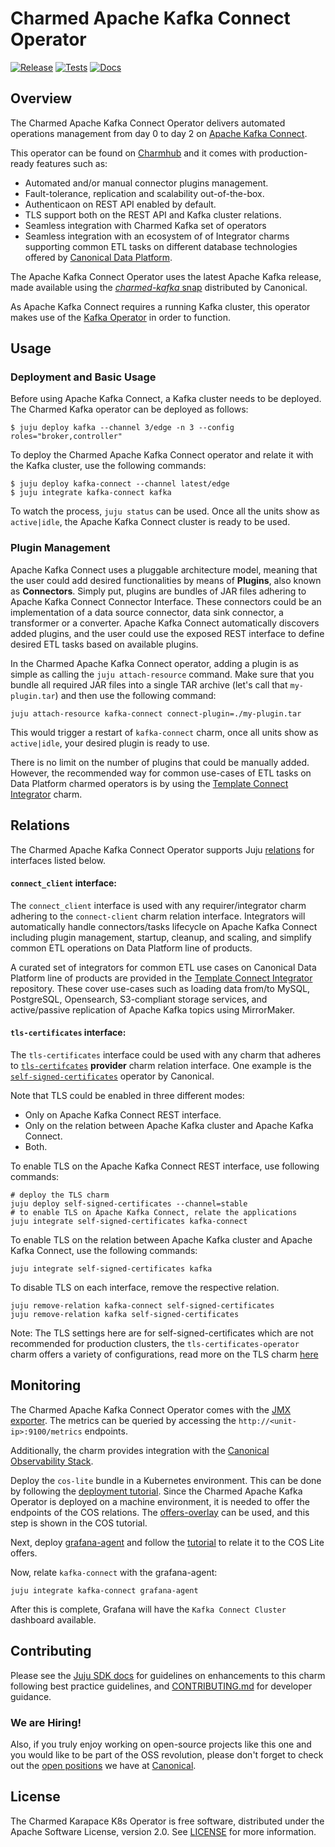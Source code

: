 # Charmed Apache Kafka Connect Operator

[![Release](https://github.com/canonical/kafka-connect-operator/actions/workflows/release.yaml/badge.svg)](https://github.com/canonical/kafka-connect-operator/actions/workflows/release.yaml)
[![Tests](https://github.com/canonical/kafka-connect-operator/actions/workflows/ci.yaml/badge.svg?branch=main)](https://github.com/canonical/kafka-connect-operator/actions/workflows/ci.yaml?query=branch%3Amain)
[![Docs](https://github.com/canonical/kafka-connect-operator/actions/workflows/sync_docs.yaml/badge.svg)](https://github.com/canonical/kafka-connect-operator/actions/workflows/sync_docs.yaml)

## Overview

The Charmed Apache Kafka Connect Operator delivers automated operations management from day 0 to day 2 on [Apache Kafka Connect](https://kafka.apache.org/documentation/#connect).

This operator can be found on [Charmhub](https://charmhub.io/kafka-connect) and it comes with production-ready features such as:
- Automated and/or manual connector plugins management.
- Fault-tolerance, replication and scalability out-of-the-box.
- Authenticaon on REST API enabled by default.
- TLS support both on the REST API and Kafka cluster relations.
- Seamless integration with Charmed Kafka set of operators
- Seamless integration with an ecosystem of of Integrator charms supporting common ETL tasks on different database technologies offered by [Canonical Data Platform](https://canonical.com/data).

The Apache Kafka Connect Operator uses the latest Apache Kafka release, made available using the [*charmed-kafka* snap](https://github.com/canonical/charmed-kafka-snap) distributed by Canonical.

As Apache Kafka Connect requires a running Kafka cluster, this operator makes use of the [Kafka Operator](https://github.com/canonical/kafka-operator) in order to function.


## Usage

### Deployment and Basic Usage

Before using Apache Kafka Connect, a Kafka cluster needs to be deployed. The Charmed Kafka operator can be deployed as follows:
```shell
$ juju deploy kafka --channel 3/edge -n 3 --config roles="broker,controller"
```

To deploy the Charmed Apache Kafka Connect operator and relate it with the Kafka cluster, use the following commands:

```shell
$ juju deploy kafka-connect --channel latest/edge
$ juju integrate kafka-connect kafka
```

To watch the process, `juju status` can be used. Once all the units show as `active|idle`, the Apache Kafka Connect cluster is ready to be used.


### Plugin Management
Apache Kafka Connect uses a pluggable architecture model, meaning that the user could add desired functionalities by means of **Plugins**, also known as **Connectors**. Simply put, plugins are bundles of JAR files adhering to Apache Kafka Connect Connector Interface. These connectors could be an implementation of a data source connector, data sink connector, a transformer or a converter. Apache Kafka Connect automatically discovers added plugins, and the user could use the exposed REST interface to define desired ETL tasks based on available plugins.

In the Charmed Apache Kafka Connect operator, adding a plugin is as simple as calling the `juju attach-resource` command. Make sure that you bundle all required JAR files into a single TAR archive (let's call that `my-plugin.tar`) and then use the following command:

```shell
juju attach-resource kafka-connect connect-plugin=./my-plugin.tar
```

This would trigger a restart of `kafka-connect` charm, once all units show as `active|idle`, your desired plugin is ready to use. 

There is no limit on the number of plugins that could be manually added. However, the recommended way for common use-cases of ETL tasks on Data Platform charmed operators is by using the [Template Connect Integrator](https://github.com/canonical/template-connect-integrator) charm.

## Relations

The Charmed Apache Kafka Connect Operator supports Juju [relations](https://juju.is/docs/olm/relations) for interfaces listed below.

#### `connect_client` interface:

The `connect_client` interface is used with any requirer/integrator charm adhering to the `connect-client` charm relation interface. Integrators will automatically handle connectors/tasks lifecycle on Apache Kafka Connect including plugin management, startup, cleanup, and scaling, and simplify common ETL operations on Data Platform line of products.

A curated set of integrators for common ETL use cases on Canonical Data Platform line of products are provided in the [Template Connect Integrator](https://github.com/canonical/template-connect-integrator) repository. These cover use-cases such as loading data from/to MySQL, PostgreSQL, Opensearch, S3-compliant storage services, and active/passive replication of Apache Kafka topics using MirrorMaker.

#### `tls-certificates` interface:

The `tls-certificates` interface could be used with any charm that adheres to [`tls-certifcates`](https://github.com/canonical/charm-relation-interfaces/tree/main/docs/json_schemas/tls_certificates/v1) **provider** charm relation interface. One example is the [`self-signed-certificates`](https://github.com/canonical/self-signed-certificates-operator) operator by Canonical.

Note that TLS could be enabled in three different modes:
- Only on Apache Kafka Connect REST interface.
- Only on the relation between Apache Kafka cluster and Apache Kafka Connect.
- Both.

To enable TLS on the Apache Kafka Connect REST interface, use following commands:

```shell
# deploy the TLS charm
juju deploy self-signed-certificates --channel=stable
# to enable TLS on Apache Kafka Connect, relate the applications
juju integrate self-signed-certificates kafka-connect
```

To enable TLS on the relation between Apache Kafka cluster and Apache Kafka Connect, use the following commands:

```
juju integrate self-signed-certificates kafka
```

To disable TLS on each interface, remove the respective relation.
```shell
juju remove-relation kafka-connect self-signed-certificates
juju remove-relation kafka self-signed-certificates
```

Note: The TLS settings here are for self-signed-certificates which are not recommended for production clusters, the `tls-certificates-operator` charm offers a variety of configurations, read more on the TLS charm [here](https://charmhub.io/tls-certificates-operator)


## Monitoring

The Charmed Apache Kafka Connect Operator comes with the [JMX exporter](https://github.com/prometheus/jmx_exporter/).
The metrics can be queried by accessing the `http://<unit-ip>:9100/metrics` endpoints.

Additionally, the charm provides integration with the [Canonical Observability Stack](https://charmhub.io/topics/canonical-observability-stack).

Deploy the `cos-lite` bundle in a Kubernetes environment. This can be done by following the
[deployment tutorial](https://charmhub.io/topics/canonical-observability-stack/tutorials/install-microk8s).
Since the Charmed Apache Kafka Operator is deployed on a machine environment, it is needed to offer the endpoints
of the COS relations. The [offers-overlay](https://github.com/canonical/cos-lite-bundle/blob/main/overlays/offers-overlay.yaml)
can be used, and this step is shown in the COS tutorial.

Next, deploy [grafana-agent](https://charmhub.io/grafana-agent) and follow the
[tutorial](https://discourse.charmhub.io/t/using-the-grafana-agent-machine-charm/8896)
to relate it to the COS Lite offers.

Now, relate `kafka-connect` with the grafana-agent:

```shell
juju integrate kafka-connect grafana-agent
```

After this is complete, Grafana will have the `Kafka Connect Cluster` dashboard available.

## Contributing

Please see the [Juju SDK docs](https://juju.is/docs/sdk) for guidelines on enhancements to this charm following best practice guidelines, and [CONTRIBUTING.md](https://github.com/canonical/kafka-connect-operator/blob/main/CONTRIBUTING.md) for developer guidance. 

### We are Hiring!

Also, if you truly enjoy working on open-source projects like this one and you would like to be part of the OSS revolution, please don't forget to check out the [open positions](https://canonical.com/careers/all) we have at [Canonical](https://canonical.com/). 

## License
The Charmed Karapace K8s Operator is free software, distributed under the Apache Software License, version 2.0. See [LICENSE](https://github.com/canonical/kafka-connect-operator/blob/main/LICENSE) for more information.
